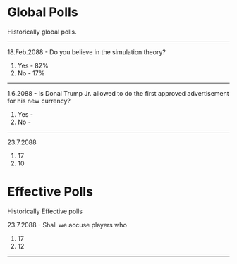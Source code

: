 # Global Polls

Historically global polls.

----

18.Feb.2088 - Do you believe in the simulation theory?

1) Yes - 82%
2) No - 17%

----

1.6.2088 - Is Donal Trump Jr. allowed to do the first approved advertisement for his new currency?

1) Yes - 
2) No - 

----

23.7.2088

1) 17
2) 10

# Effective Polls

Historically Effective polls

23.7.2088 - Shall we accuse players who 

1) 17
2) 12

----

